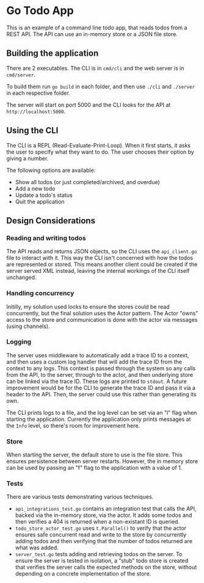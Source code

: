 # Go Todo App

This is an example of a command line todo app, that reads todos from a REST API. The API can use an in-memory store or a JSON file store.

## Building the application

There are 2 executables. The CLI is in `cmd/cli` and the web server is in `cmd/server`.

To build them run `go build` in each folder, and then use `./cli` and `./server` in each respective folder.

The server will start on port 5000 and the CLI looks for the API at `http://localhost:5000`.

## Using the CLI

The CLI is a REPL (Read-Evaluate-Print-Loop). When it first starts, it asks the user to specify what they want to do. The user chooses their option by giving a number.

The following options are available:
* Show all todos (or just completed/archived, and overdue)
* Add a new todo
* Update a todo's status
* Quit the application

## Design Considerations

### Reading and writing todos
The API reads and returns JSON objects, so the CLI uses the `api_client.go` file to interact with it. This way the CLI isn't concerned with how the todos are represented or stored. This means another client could be created if the server served XML instead, leaving the internal workings of the CLI itself unchanged.

### Handling concurrency
Initilly, my solution used locks to ensure the stores could be read concurrently, but the final solution uses the Actor pattern. The Actor "owns" access to the store and communication is done with the actor via messages (using channels).

### Logging
The server uses middleware to automatically add a trace ID to a context, and then uses a custom log handler that will add the trace ID from the context to any logs. This context is passed through the system so any calls from the API, to the server, through to the actor, and then underlying store can be linked via the trace ID. These logs are printed to `stdout`. A future improvement would be for the CLI to generate the trace ID and pass it via a header to the API. Then, the server could use this rather than generating its own.

The CLI prints logs to a file, and the log level can be set via an "l" flag when starting the application. Currently the application only prints messages at the `Info` level, so there's room for improvement here.

### Store
When starting the server, the default store to use is the file store. This ensures persistence between server restarts. However, the in memory store can be used by passing an "f" flag to the application with a value of 1.

### Tests
There are various tests demonstrating various techniques.

* `api_integrations_test.go` contains an integration test that calls the API, backed via the in-memory store, via the actor. It adds some todos and then verifies a 404 is returned when a non-existant ID is queried.
* `todo_store_actor_test.go` uses `t.Parallel()` to verify that the actor ensures safe concurrent read and write to the store by concurrently adding todos and then verifying that the number of todos returned are what was added.
* `server_test.go` tests adding and retrieving todos on the server. To ensure the server is tested in isolation, a "stub" todo store is created that verifies the server calls the expected methods on the store, without depending on a concrete implementation of the store.